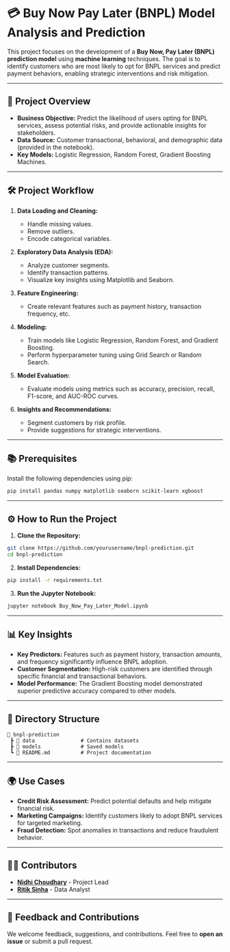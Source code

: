 # 💳 **Buy Now Pay Later (BNPL) Model Analysis and Prediction**

This project focuses on the development of a **Buy Now, Pay Later (BNPL) prediction model** using **machine learning** techniques. The goal is to identify customers who are most likely to opt for BNPL services and predict payment behaviors, enabling strategic interventions and risk mitigation.

---

## 🚀 **Project Overview**

- **Business Objective:** Predict the likelihood of users opting for BNPL services, assess potential risks, and provide actionable insights for stakeholders.  
- **Data Source:** Customer transactional, behavioral, and demographic data (provided in the notebook).  
- **Key Models:** Logistic Regression, Random Forest, Gradient Boosting Machines.  

---

## 🛠️ **Project Workflow**

1. **Data Loading and Cleaning:**  
   - Handle missing values.  
   - Remove outliers.  
   - Encode categorical variables.  

2. **Exploratory Data Analysis (EDA):**  
   - Analyze customer segments.  
   - Identify transaction patterns.  
   - Visualize key insights using Matplotlib and Seaborn.  

3. **Feature Engineering:**  
   - Create relevant features such as payment history, transaction frequency, etc.  

4. **Modeling:**  
   - Train models like Logistic Regression, Random Forest, and Gradient Boosting.  
   - Perform hyperparameter tuning using Grid Search or Random Search.  

5. **Model Evaluation:**  
   - Evaluate models using metrics such as accuracy, precision, recall, F1-score, and AUC-ROC curves.  

6. **Insights and Recommendations:**  
   - Segment customers by risk profile.  
   - Provide suggestions for strategic interventions.  

---

## 📚 **Prerequisites**

Install the following dependencies using pip:

```bash
pip install pandas numpy matplotlib seaborn scikit-learn xgboost
```

---

## ⚙️ **How to Run the Project**

1. **Clone the Repository:**  
```bash
git clone https://github.com/yourusername/bnpl-prediction.git
cd bnpl-prediction
```

2. **Install Dependencies:**  
```bash
pip install -r requirements.txt
```

3. **Run the Jupyter Notebook:**  
```bash
jupyter notebook Buy_Now_Pay_Later_Model.ipynb
```

---

## 📊 **Key Insights**

- **Key Predictors:** Features such as payment history, transaction amounts, and frequency significantly influence BNPL adoption.  
- **Customer Segmentation:** High-risk customers are identified through specific financial and transactional behaviors.  
- **Model Performance:** The Gradient Boosting model demonstrated superior predictive accuracy compared to other models.  

---

## 📜 **Directory Structure**

```
📂 bnpl-prediction
 ┣ 📂 data               # Contains datasets 
 ┣ 📂 models             # Saved models
 ┗ 📜 README.md          # Project documentation
```

---

## 🌍 **Use Cases**

- **Credit Risk Assessment:** Predict potential defaults and help mitigate financial risk.  
- **Marketing Campaigns:** Identify customers likely to adopt BNPL services for targeted marketing.  
- **Fraud Detection:** Spot anomalies in transactions and reduce fraudulent behavior.  

---

## 👩‍🔬 **Contributors**

- **[Nidhi Choudhary](1)** - Project Lead  
- **[Ritik Sinha](2)** - Data Analyst  


---

## 💬 **Feedback and Contributions**

We welcome feedback, suggestions, and contributions. Feel free to **open an issue** or submit a pull request.


